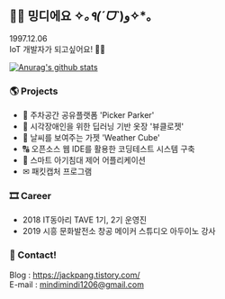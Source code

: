 
## 👋😊 밍디에요 ✧*｡٩(ˊᗜˋ*)و✧*｡
   1997.12.06 <br>
   IoT 개발자가 되고싶어요! 👨‍💻
 
 [![Anurag's github stats](https://github-readme-stats.vercel.app/api?username=mindi1206)](https://github.com/anuraghazra/github-readme-stats)

### 🌎 Projects
  * 🚚 주차공간 공유플랫폼 'Picker Parker' <br>
  * 👔 시각장애인을 위한 딥러닝 기반 옷장 '뷰클로젯' <br>
  * 🌈 날씨를 보여주는 가젯 'Weather Cube' <br>
  * 🔠 오픈소스 웹 IDE를 활용한 코딩테스트 시스템 구축 <br>
  * 👶 스마트 아기침대 제어 어플리케이션 <br>
  * ✉ 패킷캡처 프로그램 <br>

### 🎞 Career
* 2018 IT동아리 TAVE 1기, 2기 운영진
* 2019 시흥 문화발전소 창공 메이커 스튜디오 아두이노 강사

### 📧 Contact!
Blog : https://jackpang.tistory.com/ <br>
E-mail : mindimindi1206@gmail.com
<!-- **mindi1206/mindi1206** is a ✨ _special_ ✨ repository because its `README.md` (this file) appears on your GitHub profile.

Here are some ideas to get you started:


- 🔭 I’m currently working on ...
- 🌱 I’m currently learning ...
- 👯 I’m looking to collaborate on ...
- 🤔 I’m looking for help with ...
- 💬 Ask me about ...
- 📫 How to reach me: ...
- 😄 Pronouns: ...
- ⚡ Fun fact: ...
-->
